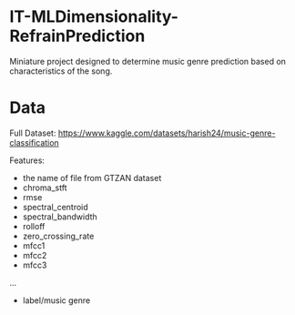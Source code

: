 # IT-MLDimensionality-RefrainPrediction

Miniature project designed to determine music genre prediction based on characteristics of the song.

# Data
Full Dataset: https://www.kaggle.com/datasets/harish24/music-genre-classification

Features:
- the name of file from GTZAN dataset
- chroma_stft
- rmse
- spectral_centroid
- spectral_bandwidth
- rolloff
- zero_crossing_rate
- mfcc1
- mfcc2
- mfcc3

...

- label/music genre
